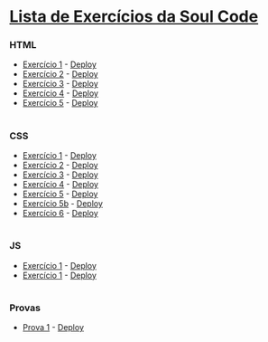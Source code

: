 # [Lista de Exercícios da Soul Code](https://lista-ex.herokuapp.com/index.html)
### HTML
* [Exercício 1](https://github.com/alvaroaxsmith/exerciciosSoulcode/tree/main/html/ex1) - [Deploy](https://lista-ex.herokuapp.com/html/ex1/index.html)
* [Exercício 2](https://github.com/alvaroaxsmith/exerciciosSoulcode/tree/main/html/ex2) - [Deploy](https://lista-ex.herokuapp.com/html/ex2/index.html)
* [Exercício 3](https://github.com/alvaroaxsmith/exerciciosSoulcode/tree/main/html/ex3) - [Deploy](https://lista-ex.herokuapp.com/html/ex3/index.html)
* [Exercício 4](https://github.com/alvaroaxsmith/exerciciosSoulcode/tree/main/html/ex4) - [Deploy](https://lista-ex.herokuapp.com/html/ex4/index.html)
* [Exercício 5](https://github.com/alvaroaxsmith/exerciciosSoulcode/tree/main/html/ex5) - [Deploy](https://lista-ex.herokuapp.com/html/ex5/index.html)

#
### CSS
* [Exercício 1](https://github.com/alvaroaxsmith/exerciciosSoulcode/tree/main/css/ex1) - [Deploy](https://lista-ex.herokuapp.com/css/ex1/index.html)
* [Exercício 2](https://github.com/alvaroaxsmith/exerciciosSoulcode/tree/main/css/ex2) - [Deploy](https://lista-ex.herokuapp.com/css/ex2/index.html)
* [Exercício 3](https://github.com/alvaroaxsmith/exerciciosSoulcode/tree/main/css/ex3) - [Deploy](https://lista-ex.herokuapp.com/css/ex3/index.html)
* [Exercício 4](https://github.com/alvaroaxsmith/exerciciosSoulcode/tree/main/css/ex4) - [Deploy](https://lista-ex.herokuapp.com/css/ex4/index.html)
* [Exercício 5](https://github.com/alvaroaxsmith/exerciciosSoulcode/tree/main/css/ex5) - [Deploy](https://lista-ex.herokuapp.com/css/ex5/index.html)
* [Exercício 5b](https://github.com/alvaroaxsmith/exerciciosSoulcode/tree/main/css/ex5/exb) - [Deploy](https://lista-ex.herokuapp.com/css/ex5/exb/index.html)
* [Exercício 6](https://github.com/alvaroaxsmith/exerciciosSoulcode/tree/main/css/ex6/) - [Deploy](https://lista-ex.herokuapp.com/css/ex6/index.html)

#
### JS
* [Exercício 1](https://github.com/alvaroaxsmith/exerciciosSoulcode/tree/main/js/ex1) - [Deploy](https://lista-ex.herokuapp.com/js/ex1/index.html)
* [Exercício 1](https://github.com/alvaroaxsmith/exerciciosSoulcode/tree/main/js/ex3) - [Deploy](https://lista-ex.herokuapp.com/js/ex3/index.html)
#
### Provas
* [Prova 1](https://github.com/alvaroaxsmith/exerciciosSoulcode/tree/main/provas/prova1) - [Deploy](https://lista-ex.herokuapp.com/provas/prova1/index.html)

